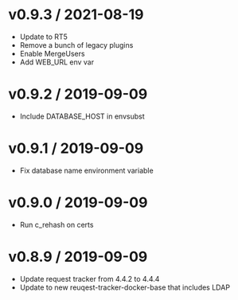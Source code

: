
v0.9.3 / 2021-08-19
==================

  * Update to RT5
  * Remove a bunch of legacy plugins
  * Enable MergeUsers
  * Add WEB_URL env var

v0.9.2 / 2019-09-09
==================

  * Include DATABASE_HOST in envsubst

v0.9.1 / 2019-09-09
==================

  * Fix database name environment variable

v0.9.0 / 2019-09-09
==================

  * Run c_rehash on certs

v0.8.9 / 2019-09-09
==================

  * Update request tracker from 4.4.2 to 4.4.4
  * Update to new reuqest-tracker-docker-base that includes LDAP
